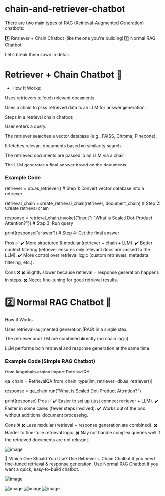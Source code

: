 # chain-and-retriever-chatbot


There are two main types of RAG (Retrieval-Augmented Generation) chatbots:

1️⃣ Retriever + Chain Chatbot (like the one you're building)
2️⃣ Normal RAG Chatbot

Let’s break them down in detail.

# Retriever + Chain Chatbot 🚀
* How It Works:

Uses retrievers to fetch relevant documents.

Uses a chain to pass retrieved data to an LLM for answer generation.

Steps in a retrieval chain chatbot:

User enters a query.

The retriever searches a vector database (e.g., FAISS, Chroma, Pinecone).

It fetches relevant documents based on similarity search.

The retrieved documents are passed to an LLM via a chain.

The LLM generates a final answer based on the documents.

### Example Code

retriever = db.as_retriever()  # Step 1: Convert vector database into a retriever

retrieval_chain = create_retrieval_chain(retriever, document_chain)  # Step 2: Create retrieval chain

response = retrieval_chain.invoke({"input": "What is Scaled Dot-Product Attention?"})  # Step 3: Run query

print(response['answer'])  # Step 4: Get the final answer


Pros ✅
✔️ More structured & modular (retriever + chain + LLM).
✔️ Better context filtering (retriever ensures only relevant docs are passed to the LLM).
✔️ More control over retrieval logic (custom retrievers, metadata filtering, etc.).

Cons ❌
✖️ Slightly slower because retrieval + response generation happens in steps.
✖️ Needs fine-tuning for good retrieval results.


# 2️⃣ Normal RAG Chatbot 💬
How It Works

Uses retrieval-augmented generation (RAG) in a single step.

The retriever and LLM are combined directly (no chain logic).

LLM performs both retrieval and response generation at the same time.

### Example Code (Simple RAG Chatbot)

from langchain.chains import RetrievalQA

qa_chain = RetrievalQA.from_chain_type(llm, retriever=db.as_retriever())

response = qa_chain.run("What is Scaled Dot-Product Attention?")

print(response)
Pros ✅
✔️ Easier to set up (just connect retriever + LLM).
✔️ Faster in some cases (fewer steps involved).
✔️ Works out of the box without additional document processing.

Cons ❌
✖️ Less modular (retrieval + response generation are combined).
✖️ Harder to fine-tune retrieval logic.
✖️ May not handle complex queries well if the retrieved documents are not relevant.

![image](https://github.com/user-attachments/assets/6d5ec2ba-20ec-477f-bc56-952c57da8b2a)

🚀 Which One Should You Use?
Use Retriever + Chain Chatbot if you need fine-tuned retrieval & response generation.
Use Normal RAG Chatbot if you want a quick, easy-to-build chatbot.








![image](https://github.com/user-attachments/assets/65a804f5-41dd-4d82-a54b-af89aaf6595a)

![image](https://github.com/user-attachments/assets/93eb5b00-a512-44bb-b246-5550045dce58)
![image](https://github.com/user-attachments/assets/dad02efa-aae3-48f6-89a0-e815cf98bcdb)
![image](https://github.com/user-attachments/assets/7f40600f-175b-4454-bd15-1c35d230aedc)
